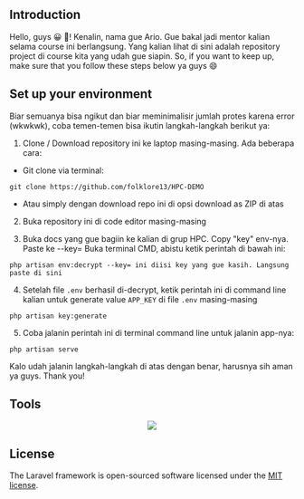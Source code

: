## Introduction

Hello, guys :grinning: :wave:! Kenalin, nama gue Ario. Gue bakal jadi mentor kalian selama course ini berlangsung. Yang kalian lihat di sini adalah repository project di course kita yang udah gue siapin. So, if you want to keep up, make sure that you follow these steps below ya guys :smile:

## Set up your environment

Biar semuanya bisa ngikut dan biar meminimalisir jumlah protes karena error (wkwkwk), coba temen-temen bisa ikutin langkah-langkah berikut ya:

1. Clone / Download repository ini ke laptop masing-masing. Ada beberapa cara:

-   Git clone via terminal:

```
git clone https://github.com/folklore13/HPC-DEMO
```

-   Atau simply dengan download repo ini di opsi download as ZIP di atas

2. Buka repository ini di code editor masing-masing

3. Buka docs yang gue bagiin ke kalian di grup HPC. Copy "key" env-nya.
   Paste ke --key=
   Buka terminal CMD, abistu ketik perintah di bawah ini:

```
php artisan env:decrypt --key= ini diisi key yang gue kasih. Langsung paste di sini
```

4. Setelah file `.env` berhasil di-decrypt, ketik perintah ini di command line kalian untuk generate value `APP_KEY` di file `.env` masing-masing

```
php artisan key:generate
```

5. Coba jalanin perintah ini di terminal command line untuk jalanin app-nya:

```
php artisan serve
```

Kalo udah jalanin langkah-langkah di atas dengan benar, harusnya sih aman ya guys. Thank you!

## Tools

<p align="center">
  <a href="https://github.com/folklore13">
    <img src="https://skillicons.dev/icons?i=html,css,javascript,laravel,bootstrap,nodejs,git" />
  </a>
</p>

## License

The Laravel framework is open-sourced software licensed under the [MIT license](https://opensource.org/licenses/MIT).
